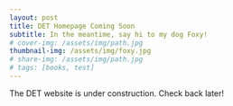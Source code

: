 ```yaml
---
layout: post
title: DET Homepage Coming Soon
subtitle: In the meantime, say hi to my dog Foxy!
# cover-img: /assets/img/path.jpg
thumbnail-img: /assets/img/foxy.jpg
# share-img: /assets/img/path.jpg
# tags: [books, test]
---
```


The DET website is under construction. Check back later!
